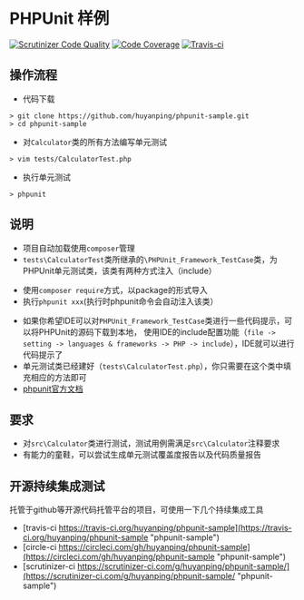 PHPUnit 样例
==========
[![Scrutinizer Code Quality](https://scrutinizer-ci.com/g/huyanping/phpunit-sample/badges/quality-score.png?b=master)](https://scrutinizer-ci.com/g/huyanping/phpunit-sample/?branch=master)
[![Code Coverage](https://scrutinizer-ci.com/g/huyanping/phpunit-sample/badges/coverage.png?b=master)](https://scrutinizer-ci.com/g/huyanping/phpunit-sample/?branch=master)
[![Travis-ci](https://travis-ci.org/huyanping/phpunit-sample.svg)](https://travis-ci.org/huyanping/phpunit-sample.svg)

操作流程
----
+ 代码下载
```shell
> git clone https://github.com/huyanping/phpunit-sample.git
> cd phpunit-sample
```
+ 对`Calculator`类的所有方法编写单元测试
```shell
> vim tests/CalculatorTest.php
```
+ 执行单元测试
```shell
> phpunit
```

说明
---
+ 项目自动加载使用`composer`管理
+ `tests\CalculatorTest`类所继承的`\PHPUnit_Framework_TestCase`类，为PHPUnit单元测试类，该类有两种方式注入（include）
 - 使用`composer require`方式，以package的形式导入
 - 执行`phpunit xxx`(执行时phpunit命令会自动注入该类）
+ 如果你希望IDE可以对`PHPUnit_Framework_TestCase`类进行一些代码提示，可以将PHPUnit的源码下载到本地，
使用IDE的include配置功能（`file -> setting -> languages & frameworks -> PHP -> include`），IDE就可以进行代码提示了
+ 单元测试类已经建好（`tests\CalculatorTest.php`），你只需要在这个类中填充相应的方法即可
+ [phpunit官方文档](https://phpunit.de/manual/current/zh_cn/index.html "PHPUnit")

要求
-----------
+ 对`src\Calculator`类进行测试，测试用例需满足`src\Calculator`注释要求
+ 有能力的童鞋，可以尝试生成单元测试覆盖度报告以及代码质量报告


开源持续集成测试
--------
托管于github等开源代码托管平台的项目，可使用一下几个持续集成工具  

+ [travis-ci https://travis-ci.org/huyanping/phpunit-sample](https://travis-ci.org/huyanping/phpunit-sample "phpunit-sample")
+ [circle-ci https://circleci.com/gh/huyanping/phpunit-sample](https://circleci.com/gh/huyanping/phpunit-sample "phpunit-sample")
+ [scrutinizer-ci https://scrutinizer-ci.com/g/huyanping/phpunit-sample/](https://scrutinizer-ci.com/g/huyanping/phpunit-sample/ "phpunit-sample")